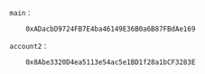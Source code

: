 ##

    main：

        0xADacbD9724FB7E4ba46149E36B0a6B87FBdAe169

    account2：

        0x8Abe3320D4ea5113e54ac5e1BD1f28a1bCF3283E
